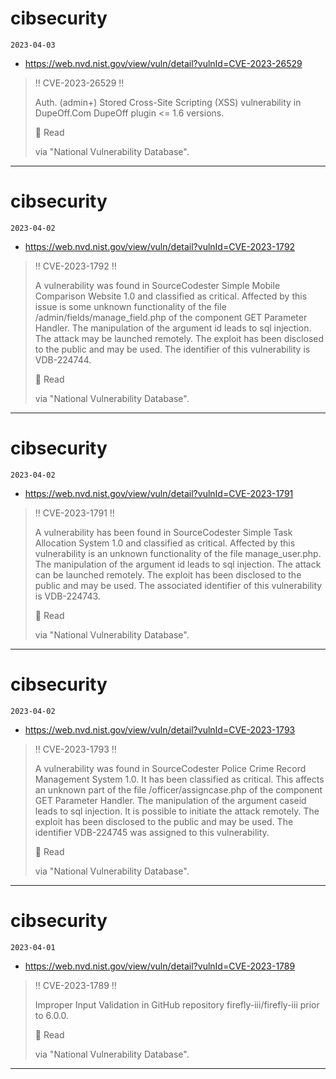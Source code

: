 # cibsecurity
`2023-04-03`

* https://web.nvd.nist.gov/view/vuln/detail?vulnId=CVE-2023-26529

<blockquote>
‼ CVE-2023-26529 ‼

Auth. (admin+) Stored Cross-Site Scripting (XSS) vulnerability in DupeOff.Com DupeOff plugin &lt;&#61; 1.6 versions.

📖 Read

via &quot;National Vulnerability Database&quot;.
</blockquote>

---

# cibsecurity
`2023-04-02`

* https://web.nvd.nist.gov/view/vuln/detail?vulnId=CVE-2023-1792

<blockquote>
‼ CVE-2023-1792 ‼

A vulnerability was found in SourceCodester Simple Mobile Comparison Website 1.0 and classified as critical. Affected by this issue is some unknown functionality of the file /admin/fields/manage_field.php of the component GET Parameter Handler. The manipulation of the argument id leads to sql injection. The attack may be launched remotely. The exploit has been disclosed to the public and may be used. The identifier of this vulnerability is VDB-224744.

📖 Read

via &quot;National Vulnerability Database&quot;.
</blockquote>

---

# cibsecurity
`2023-04-02`

* https://web.nvd.nist.gov/view/vuln/detail?vulnId=CVE-2023-1791

<blockquote>
‼ CVE-2023-1791 ‼

A vulnerability has been found in SourceCodester Simple Task Allocation System 1.0 and classified as critical. Affected by this vulnerability is an unknown functionality of the file manage_user.php. The manipulation of the argument id leads to sql injection. The attack can be launched remotely. The exploit has been disclosed to the public and may be used. The associated identifier of this vulnerability is VDB-224743.

📖 Read

via &quot;National Vulnerability Database&quot;.
</blockquote>

---

# cibsecurity
`2023-04-02`

* https://web.nvd.nist.gov/view/vuln/detail?vulnId=CVE-2023-1793

<blockquote>
‼ CVE-2023-1793 ‼

A vulnerability was found in SourceCodester Police Crime Record Management System 1.0. It has been classified as critical. This affects an unknown part of the file /officer/assigncase.php of the component GET Parameter Handler. The manipulation of the argument caseid leads to sql injection. It is possible to initiate the attack remotely. The exploit has been disclosed to the public and may be used. The identifier VDB-224745 was assigned to this vulnerability.

📖 Read

via &quot;National Vulnerability Database&quot;.
</blockquote>

---

# cibsecurity
`2023-04-01`

* https://web.nvd.nist.gov/view/vuln/detail?vulnId=CVE-2023-1789

<blockquote>
‼ CVE-2023-1789 ‼

Improper Input Validation in GitHub repository firefly-iii/firefly-iii prior to 6.0.0.

📖 Read

via &quot;National Vulnerability Database&quot;.
</blockquote>

---

